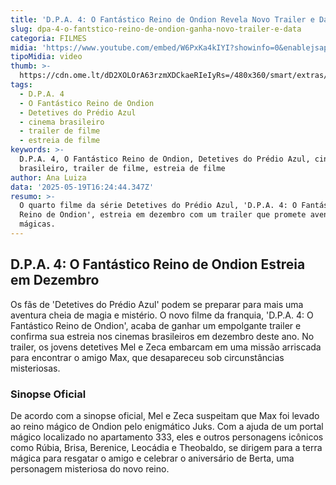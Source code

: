```yaml
---
title: 'D.P.A. 4: O Fantástico Reino de Ondion Revela Novo Trailer e Data de Estreia'
slug: dpa-4-o-fantstico-reino-de-ondion-ganha-novo-trailer-e-data
categoria: FILMES
midia: 'https://www.youtube.com/embed/W6PxKa4kIYI?showinfo=0&enablejsapi=1'
tipoMidia: video
thumb: >-
  https://cdn.ome.lt/dD2XOLOrA63rzmXDCkaeRIeIyRs=/480x360/smart/extras/conteudos/omelete_THUMB_-_2025-05-19T132136.688.png
tags:
  - D.P.A. 4
  - O Fantástico Reino de Ondion
  - Detetives do Prédio Azul
  - cinema brasileiro
  - trailer de filme
  - estreia de filme
keywords: >-
  D.P.A. 4, O Fantástico Reino de Ondion, Detetives do Prédio Azul, cinema
  brasileiro, trailer de filme, estreia de filme
author: Ana Luiza
data: '2025-05-19T16:24:44.347Z'
resumo: >-
  O quarto filme da série Detetives do Prédio Azul, 'D.P.A. 4: O Fantástico
  Reino de Ondion', estreia em dezembro com um trailer que promete aventuras
  mágicas.
---
```


## **D.P.A. 4: O Fantástico Reino de Ondion** Estreia em Dezembro

Os fãs de 'Detetives do Prédio Azul' podem se preparar para mais uma aventura cheia de magia e mistério. O novo filme da franquia, 'D.P.A. 4: O Fantástico Reino de Ondion', acaba de ganhar um empolgante trailer e confirma sua estreia nos cinemas brasileiros em dezembro deste ano. No trailer, os jovens detetives Mel e Zeca embarcam em uma missão arriscada para encontrar o amigo Max, que desapareceu sob circunstâncias misteriosas.

### Sinopse Oficial

De acordo com a sinopse oficial, Mel e Zeca suspeitam que Max foi levado ao reino mágico de Ondion pelo enigmático Juks. Com a ajuda de um portal mágico localizado no apartamento 333, eles e outros personagens icônicos como Rúbia, Brisa, Berenice, Leocádia e Theobaldo, se dirigem para a terra mágica para resgatar o amigo e celebrar o aniversário de Berta, uma personagem misteriosa do novo reino.
